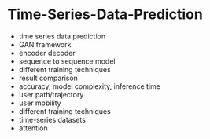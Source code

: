 # Time-Series-Data-Prediction                 
- time series data prediction                
- GAN framework            
- encoder decoder        
- sequence to sequence model  
- different training techniques  
- result comparison 
- accuracy, model complexity, inference time 
- user path/trajectory 
- user mobility 
- different training techniques 
- time-series datasets 
- attention 
  

